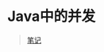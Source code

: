 # Java中的并发
> [笔记](https://github.com/Kuangcp/Note/blob/master/Java/AdvancedLearning/Concurrency.md)
